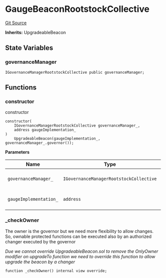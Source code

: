 # GaugeBeaconRootstockCollective

[Git Source](https://github.com/RootstockCollective/collective-rewards-sc/blob/0c4368dc418c200f21d2a798619d1dd68234c5c1/src/gauge/GaugeBeaconRootstockCollective.sol)

**Inherits:** UpgradeableBeacon

## State Variables

### governanceManager

```solidity
IGovernanceManagerRootstockCollective public governanceManager;
```

## Functions

### constructor

constructor

```solidity
constructor(
    IGovernanceManagerRootstockCollective governanceManager_,
    address gaugeImplementation_
)
    UpgradeableBeacon(gaugeImplementation_, governanceManager_.governor());
```

**Parameters**

| Name                   | Type                                    | Description                                 |
| ---------------------- | --------------------------------------- | ------------------------------------------- |
| `governanceManager_`   | `IGovernanceManagerRootstockCollective` | contract with permissioned roles            |
| `gaugeImplementation_` | `address`                               | address of the Gauge initial implementation |

### \_checkOwner

The owner is the governor but we need more flexibility to allow changes. So, ownable protected functions can be executed
also by an authorized changer executed by the governor

_Due we cannot override UpgradeableBeacon.sol to remove the OnlyOwner modifier on upgradeTo function we need to override
this function to allow upgrade the beacon by a changer_

```solidity
function _checkOwner() internal view override;
```
